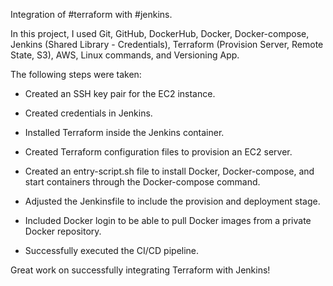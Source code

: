 Integration of #terraform with #jenkins.



In this project, I used Git, GitHub, DockerHub, Docker, Docker-compose, Jenkins (Shared Library - Credentials), Terraform (Provision Server, Remote State, S3), AWS, Linux commands, and Versioning App.



The following steps were taken:

- Created an SSH key pair for the EC2 instance.

- Created credentials in Jenkins.

- Installed Terraform inside the Jenkins container.

- Created Terraform configuration files to provision an EC2 server.

- Created an entry-script.sh file to install Docker, Docker-compose, and start containers through the Docker-compose command.

- Adjusted the Jenkinsfile to include the provision and deployment stage.

- Included Docker login to be able to pull Docker images from a private Docker repository.

- Successfully executed the CI/CD pipeline.



Great work on successfully integrating Terraform with Jenkins!
